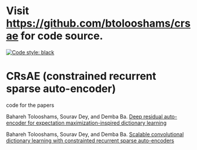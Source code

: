 # Visit https://github.com/btolooshams/crsae for code source.


[![Code style: black](https://img.shields.io/badge/code%20style-black-000000.svg)](https://github.com/ambv/black)

# CRsAE (constrained recurrent sparse auto-encoder)

code for the papers

Bahareh Tolooshams, Sourav Dey, and Demba Ba. [Deep residual auto-encoder for expectation maximization-inspired dictionary learning](https://arxiv.org/abs/1904.08827)

Bahareh Tolooshams, Sourav Dey, and Demba Ba. [Scalable convolutional dictionary learning with constrainted recurrent sparse auto-encoders](https://arxiv.org/abs/1807.04734)
